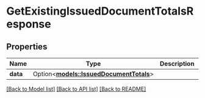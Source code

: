 # GetExistingIssuedDocumentTotalsResponse

## Properties

Name | Type | Description | Notes
------------ | ------------- | ------------- | -------------
**data** | Option<[**models::IssuedDocumentTotals**](IssuedDocumentTotals.md)> |  | [optional]

[[Back to Model list]](../README.md#documentation-for-models) [[Back to API list]](../README.md#documentation-for-api-endpoints) [[Back to README]](../README.md)



